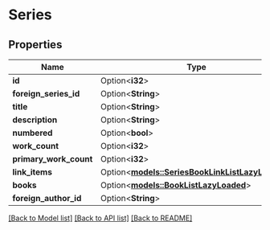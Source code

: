 # Series

## Properties

Name | Type | Description | Notes
------------ | ------------- | ------------- | -------------
**id** | Option<**i32**> |  | [optional]
**foreign_series_id** | Option<**String**> |  | [optional]
**title** | Option<**String**> |  | [optional]
**description** | Option<**String**> |  | [optional]
**numbered** | Option<**bool**> |  | [optional]
**work_count** | Option<**i32**> |  | [optional]
**primary_work_count** | Option<**i32**> |  | [optional]
**link_items** | Option<[**models::SeriesBookLinkListLazyLoaded**](SeriesBookLinkListLazyLoaded.md)> |  | [optional]
**books** | Option<[**models::BookListLazyLoaded**](BookListLazyLoaded.md)> |  | [optional]
**foreign_author_id** | Option<**String**> |  | [optional]

[[Back to Model list]](../README.md#documentation-for-models) [[Back to API list]](../README.md#documentation-for-api-endpoints) [[Back to README]](../README.md)


